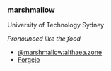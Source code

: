 ### marshmallow

University of Technology Sydney

_Pronounced like the food_

- [@marshmallow:althaea.zone](https://matrix.to/#/@marshmallow:althaea.zone)
- [Forgejo](https://git.althaea.zone)
